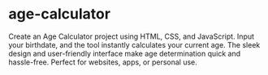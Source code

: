 # age-calculator
Create an Age Calculator project using HTML, CSS, and JavaScript. Input your birthdate, and the tool instantly calculates your current age. The sleek design and user-friendly interface make age determination quick and hassle-free. Perfect for websites, apps, or personal use.
